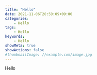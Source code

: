 ```yaml
---
title: "Hello"
date: 2021-11-06T20:50:09+09:00
categories:
    - Hello
tags:
    - Hello
keywords:
    - Hello
showMeta: true
showActions: false
#thumbnailImage: //example.com/image.jpg
---
```


Hello
